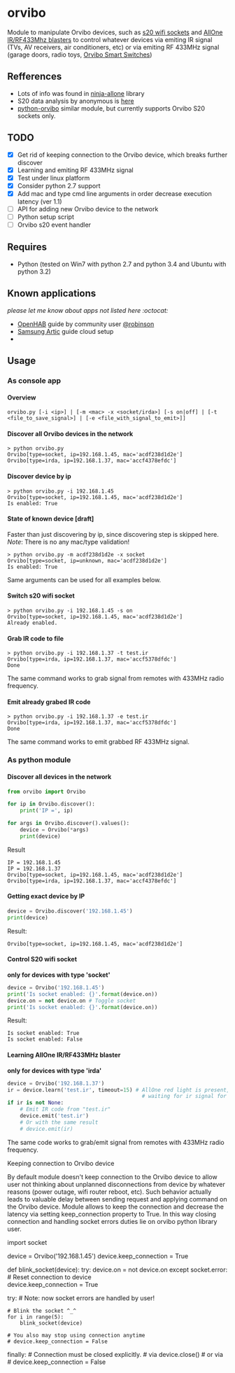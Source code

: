 # orvibo
Module to manipulate Orvibo devices, such as [s20 wifi sockets](http://www.aliexpress.com/item/Orvibo-S20-Wifi-Cell-Phone-Power-Socket-Wireless-Timer-Switch-Wall-Plug-Phone-Wireless-Remote-Control/32357053063.html) and [AllOne IR/RF433Mhz blasters](http://www.aliexpress.com/item/Orvibo-Allone-Wiwo-R1-Intelligent-house-Control-Center-Smart-Home-WIFI-IR-RF-Wireless-Remote-Switch/32247638788.html) to control whatever devices via emiting IR signal (TVs, AV receivers, air conditioners, etc) or via emiting RF 433MHz signal (garage doors, radio toys, [Orvibo Smart Switches](http://www.aliexpress.com/item/Orvibo-T030-Smart-Switch-timer-metope-switch-wireless-remote-control-Smart-home-appliance-City-impression-3/32228748100.html))


## Refferences
* Lots of info was found in [ninja-allone](https://github.com/Grayda/ninja-allone/blob/master/lib/allone.js) library
* S20 data analysis by anonymous is [here](http://pastebin.com/0w8N7AJD)
* [python-orvibo](https://github.com/happyleavesaoc/python-orvibo) similar module, but currently supports Orvibo S20 sockets only.

## TODO
- [x] Get rid of keeping connection to the Orvibo device, which breaks further discover
- [x] Learning and emiting RF 433MHz signal
- [x] Test under linux platform
- [x] Consider python 2.7 support
- [x] Add mac and type cmd line arguments in order decrease execution latency (ver 1.1)
- [ ] API for adding new Orvibo device to the network
- [ ] Python setup script
- [ ] Orvibo s20 event handler

## Requires
* Python (tested on Win7 with python 2.7 and python 3.4 and Ubuntu with python 3.2)
 
## Known applications
*please let me know about apps not listed here :octocat:*
* [OpenHAB](https://community.openhab.org/t/orvibo-allone-ir-blaster-guide/9111) guide by community user [@robinson](https://community.openhab.org/users/robinson)
* [Samsung Artic](https://www.artik.io/works-with-cloud/orbivo-wiwo/) guide cloud setup
* 

## Usage
### As console app
#### Overview
```shell
orvibo.py [-i <ip>] | [-m <mac> -x <socket/irda>] [-s on|off] | [-t <file_to_save_signal>] | [-e <file_with_signal_to_emit>]]
```
#### Discover all Orvibo devices in the network
```shell
> python orvibo.py
Orvibo[type=socket, ip=192.168.1.45, mac='acdf238d1d2e']
Orvibo[type=irda, ip=192.168.1.37, mac='accf4378efdc']
```
#### Discover device by ip
```shell
> python orvibo.py -i 192.168.1.45
Orvibo[type=socket, ip=192.168.1.45, mac='acdf238d1d2e']
Is enabled: True
```
#### State of known device [draft]
Faster than just discovering by ip, since discovering step is skipped here.
*Note*: There is no any mac/type validation!
```shell
> python orvibo.py -m acdf238d1d2e -x socket
Orvibo[type=socket, ip=unknown, mac='acdf238d1d2e']
Is enabled: True
```
Same arguments can be used for all examples below.
#### Switch s20 wifi socket
```shell
> python orvibo.py -i 192.168.1.45 -s on
Orvibo[type=socket, ip=192.168.1.45, mac='acdf238d1d2e']
Already enabled.
```
#### Grab IR code to file
```shell
> python orvibo.py -i 192.168.1.37 -t test.ir
Orvibo[type=irda, ip=192.168.1.37, mac='accf5378dfdc']
Done
```
The same command works to grab signal from remotes with 433MHz radio frequency.

#### Emit already grabed IR code
```shell
> python orvibo.py -i 192.168.1.37 -e test.ir
Orvibo[type=irda, ip=192.168.1.37, mac='accf5378dfdc']
Done
```
The same command works to emit grabbed RF 433MHz signal.

### As python module
#### Discover all devices in the network
```python
from orvibo import Orvibo

for ip in Orvibo.discover():
    print('IP =', ip)

for args in Orvibo.discover().values():
    device = Orvibo(*args)
    print(device)
```
Result
```
IP = 192.168.1.45
IP = 192.168.1.37
Orvibo[type=socket, ip=192.168.1.45, mac='acdf238d1d2e']
Orvibo[type=irda, ip=192.168.1.37, mac='accf4378efdc']
```

#### Getting exact device by IP
```python
device = Orvibo.discover('192.168.1.45')
print(device)
```
Result:
```
Orvibo[type=socket, ip=192.168.1.45, mac='acdf238d1d2e']
```

#### Control S20 wifi socket
**only for devices with type 'socket'**
```python
device = Orvibo('192.168.1.45')
print('Is socket enabled: {}'.format(device.on))
device.on = not device.on # Toggle socket
print('Is socket enabled: {}'.format(device.on))
```
Result:
```
Is socket enabled: True
Is socket enabled: False
```

#### Learning AllOne IR/RF433MHz blaster
**only for devices with type 'irda'**
```python
device = Orvibo('192.168.1.37')
ir = device.learn('test.ir', timeout=15) # AllOne red light is present,
                                           # waiting for ir signal for 15 seconds and stores it to test.ir file
if ir is not None:
    # Emit IR code from "test.ir"
    device.emit('test.ir')
    # Or with the same result
    # device.emit(ir)
```
The same code works to grab/emit signal from remotes with 433MHz radio frequency.

Keeping connection to Orvibo device

By default module doesn't keep connection to the Orvibo device to allow user not thinking about unplanned disconnections from device by whatever reasons (power outage, wifi router reboot, etc). Such behavior actually leads to valuable delay between sending request and applying command on the Orvibo device. Module allows to keep the connection and decrease the latency via setting keep_connection property to True. In this way closing connection and handling socket errors duties lie on orvibo python library user.

import socket

device = Orvibo('192.168.1.45')
device.keep_connection = True

def blink_socket(device):
    try:
        device.on = not device.on
    except socket.error:
        # Reset connection to device    
        device.keep_connection = True

try:
    # Note: now socket errors are handled by user!

    # Blink the socket ^_^
    for i in range(5):
        blink_socket(device)

    # You also may stop using connection anytime
    # device.keep_connection = False
finally:
    # Connection must be closed explicitly.
    # via
    device.close()
    # or via
    # device.keep_connection = False
